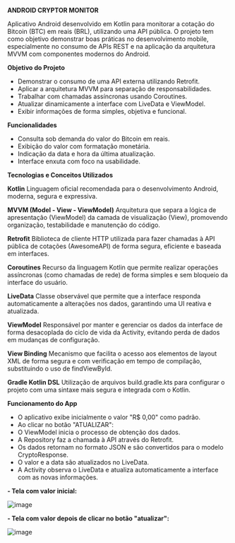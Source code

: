 **ANDROID CRYPTOR MONITOR**

Aplicativo Android desenvolvido em Kotlin para monitorar a cotação do Bitcoin (BTC) em reais (BRL), utilizando uma API pública. O projeto tem como objetivo demonstrar boas práticas no desenvolvimento mobile, especialmente no consumo de APIs REST e na aplicação da arquitetura MVVM com componentes modernos do Android.

**Objetivo do Projeto**

- Demonstrar o consumo de uma API externa utilizando Retrofit.
- Aplicar a arquitetura MVVM para separação de responsabilidades.
- Trabalhar com chamadas assíncronas usando Coroutines.
- Atualizar dinamicamente a interface com LiveData e ViewModel.
- Exibir informações de forma simples, objetiva e funcional.

**Funcionalidades**

- Consulta sob demanda do valor do Bitcoin em reais.
- Exibição do valor com formatação monetária.
- Indicação da data e hora da última atualização.
- Interface enxuta com foco na usabilidade.

**Tecnologias e Conceitos Utilizados**

**Kotlin**
Linguagem oficial recomendada para o desenvolvimento Android, moderna, segura e expressiva.

**MVVM (Model - View - ViewModel)**
Arquitetura que separa a lógica de apresentação (ViewModel) da camada de visualização (View), promovendo organização, testabilidade e manutenção do código.

**Retrofit**
Biblioteca de cliente HTTP utilizada para fazer chamadas à API pública de cotações (AwesomeAPI) de forma segura, eficiente e baseada em interfaces.

**Coroutines**
Recurso da linguagem Kotlin que permite realizar operações assíncronas (como chamadas de rede) de forma simples e sem bloqueio da interface do usuário.

**LiveData**
Classe observável que permite que a interface responda automaticamente a alterações nos dados, garantindo uma UI reativa e atualizada.

**ViewModel**
Responsável por manter e gerenciar os dados da interface de forma desacoplada do ciclo de vida da Activity, evitando perda de dados em mudanças de configuração.

**View Binding**
Mecanismo que facilita o acesso aos elementos de layout XML de forma segura e com verificação em tempo de compilação, substituindo o uso de findViewById.

**Gradle Kotlin DSL**
Utilização de arquivos build.gradle.kts para configurar o projeto com uma sintaxe mais segura e integrada com o Kotlin.


**Funcionamento do App**

- O aplicativo exibe inicialmente o valor "R$ 0,00" como padrão.
- Ao clicar no botão "ATUALIZAR":
- O ViewModel inicia o processo de obtenção dos dados.
- A Repository faz a chamada à API através do Retrofit.
- Os dados retornam no formato JSON e são convertidos para o modelo CryptoResponse.
- O valor e a data são atualizados no LiveData.
- A Activity observa o LiveData e atualiza automaticamente a interface com as novas informações.


**- Tela com valor inicial:**

  ![image](https://github.com/user-attachments/assets/71b3d84d-7012-4d0c-be61-94ad50953741)


 **- Tela com valor depois de clicar no botão "atualizar":**
    
  ![image](https://github.com/user-attachments/assets/d33605f9-8aa7-4ab4-880a-7b144155ae45)


